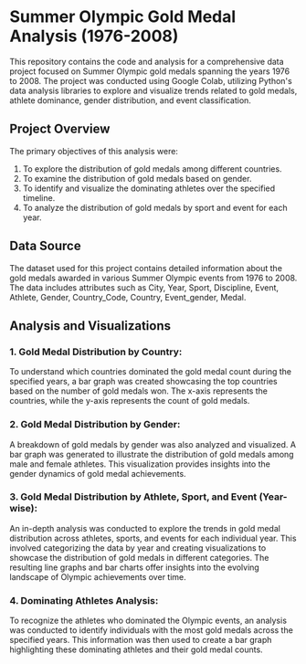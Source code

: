 # Summer Olympic Gold Medal Analysis (1976-2008)

This repository contains the code and analysis for a comprehensive data project focused on Summer Olympic gold medals spanning the years 1976 to 2008. 
The project was conducted using Google Colab, utilizing Python's data analysis libraries to explore and visualize trends related to gold medals, athlete dominance, gender distribution, and event classification.

## Project Overview

The primary objectives of this analysis were:

1. To explore the distribution of gold medals among different countries.
2. To examine the distribution of gold medals based on gender.
3. To identify and visualize the dominating athletes over the specified timeline.
4. To analyze the distribution of gold medals by sport and event for each year.

## Data Source

The dataset used for this project contains detailed information about the gold medals awarded in various Summer Olympic events from 1976 to 2008. 
The data includes attributes such as City, Year, Sport, Discipline, Event, Athlete, Gender, Country_Code, Country, Event_gender, Medal.

## Analysis and Visualizations

### 1. Gold Medal Distribution by Country:
To understand which countries dominated the gold medal count during the specified years, a bar graph was created showcasing the top countries based on the number of gold medals won. The x-axis represents the countries, while the y-axis represents the count of gold medals.

### 2. Gold Medal Distribution by Gender:
A breakdown of gold medals by gender was also analyzed and visualized. A bar graph was generated to illustrate the distribution of gold medals among male and female athletes. This visualization provides insights into the gender dynamics of gold medal achievements.

### 3. Gold Medal Distribution by Athlete, Sport, and Event (Year-wise):
An in-depth analysis was conducted to explore the trends in gold medal distribution across athletes, sports, and events for each individual year. This involved categorizing the data by year and creating visualizations to showcase the distribution of gold medals in different categories. The resulting line graphs and bar charts offer insights into the evolving landscape of Olympic achievements over time.

### 4. Dominating Athletes Analysis:
To recognize the athletes who dominated the Olympic events, an analysis was conducted to identify individuals with the most gold medals across the specified years. This information was then used to create a bar graph highlighting these dominating athletes and their gold medal counts.

